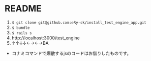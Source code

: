 # README

1. `$ git clone git@github.com:eRy-sk/install_test_engine_app.git`
1. `$ bundle`
1. `$ rails s`
1. http://localhost:3000/test_engine
1. ↑↑↓↓←→←→BA

* コナミコマンドで爆散するjsのコードはお借りしたものです。
